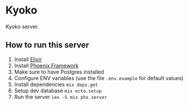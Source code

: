 # Kyoko

Kyoko server.

## How to run this server
1. Install [Elixir](https://elixir-lang.org/)
2. Install [Phoenix Framework](https://www.phoenixframework.org/)
3. Make sure to have Postgres installed
4. Configure ENV variables (use the file `.env.example` for default values)
5. Install dependencies `mix deps.get`
6. Setup dev database `mix ecto.setup`
7. Run the server `iex -S mix phx.server`
